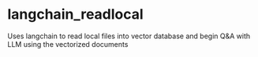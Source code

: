 # langchain_readlocal
 Uses langchain to read local files into vector database and begin Q&A with LLM using the vectorized documents 
